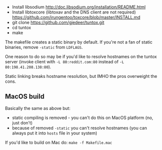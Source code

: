 * Install libsodium http://doc.libsodium.org/installation/README.html
* Install libtoxcore (libtoxav and the DNS client are not required) https://github.com/irungentoo/toxcore/blob/master/INSTALL.md
* git clone https://github.com/gjedeer/tuntox.git
* cd tuntox
* make

The makefile creates a static binary by default. If you're not a fan of static binaries, remove `-static` from `LDFLAGS`. 

One reason to do so may be if you'd like to resolve hostnames on the tuntox server (invoke client with `-L 80:reddit.com:80` instead of `-L 80:198.41.208.138:80`). 

Static linking breaks hostname resolution, but IMHO the pros overweight the cons.

## MacOS build
Basically the same as above but:

* static compiling is removed - you can't do this on MacOS platform (no, just don't)
* because of removed `-static` you can't resolve hostnames (you can always put it into `hosts` file in your system)

If you'd like to build on Mac do: `make -f Makefile.mac`

